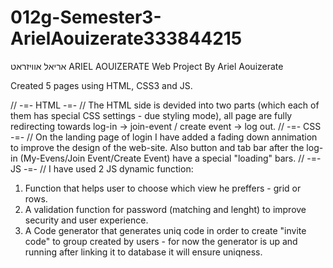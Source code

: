 # 012g-Semester3-ArielAouizerate333844215
אריאל אוויזראט ARIEL AOUIZERATE
Web Project By Ariel Aouizerate

Created 5 pages using HTML, CSS3 and JS.

// -=-  HTML -=- //
The HTML side is devided into two parts (which each of them has special CSS settings - due styling mode), all page are fully redirecting towards log-in -> join-event / create event -> log out.
// -=- CSS -=- //
On the landing page of login I have added a fading down annimation to improve the design of the web-site.
Also button and tab bar after the log-in (My-Evens/Join Event/Create Event) have a special "loading" bars.
// -=- JS -=- //
I have used 2 JS dynamic function:
  1. Function that helps user to choose which view he preffers - grid or rows.
  2. A validation function for password (matching and lenght) to improve security and user experience.
  3. A Code generator that generates uniq code in order to create "invite code" to group created by users - for now the generator is up and running after linking it to
     database it will ensure uniqness.
